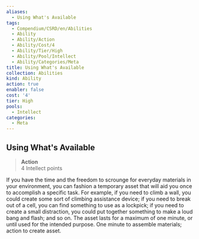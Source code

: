 ```yaml
---
aliases:
  - Using What's Available
tags:
  - Compendium/CSRD/en/Abilities
  - Ability
  - Ability/Action
  - Ability/Cost/4
  - Ability/Tier/High
  - Ability/Pool/Intellect
  - Ability/Categories/Meta
title: Using What's Available
collection: Abilities
kind: Ability
action: true
enabler: false
cost: '4'
tier: High
pools:
  - Intellect
categories:
  - Meta
---
```

## Using What's Available  
>**Action**  
>4 Intellect points
  
If you have the time and the freedom to scrounge for everyday materials in your environment, you can fashion a temporary asset that will aid you once to accomplish a specific task. For example, if you need to climb a wall, you could create some sort of climbing assistance device; if you need to break out of a cell, you can find something to use as a lockpick; if you need to create a small distraction, you could put together something to make a loud bang and flash; and so on. The asset lasts for a maximum of one minute, or until used for the intended purpose. One minute to assemble materials; action to create asset.